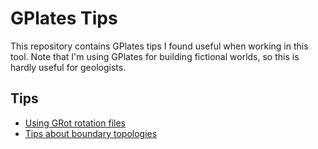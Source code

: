 # GPlates Tips

This repository contains GPlates tips I found useful when working in this tool. Note that I'm using GPlates for building fictional worlds, so this is hardly useful for geologists.

## Tips

- [Using GRot rotation files](https://github.com/akxcv/GPlates-Tips/tree/main/rotation-files)
- [Tips about boundary topologies](https://github.com/akxcv/GPlates-Tips/tree/main/boundary-topologies)
